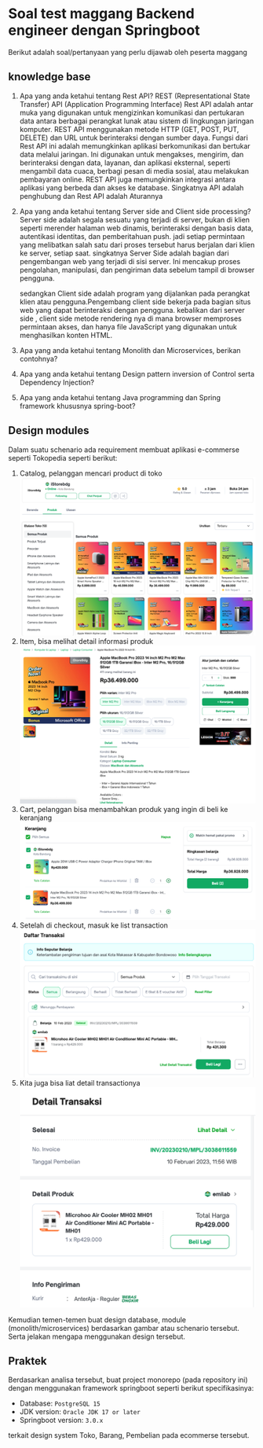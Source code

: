 # Soal test maggang Backend engineer dengan Springboot

Berikut adalah soal/pertanyaan yang perlu dijawab oleh peserta maggang

## knowledge base

1. Apa yang anda ketahui tentang Rest API?
    REST (Representational State Transfer) API (Application Programming Interface) Rest API adalah antar muka yang digunakan untuk mengizinkan komunikasi dan pertukaran data antara berbagai perangkat lunak atau sistem di lingkungan jaringan komputer.
    REST API menggunakan metode HTTP (GET, POST, PUT, DELETE) dan URL untuk berinteraksi dengan sumber daya.
    Fungsi dari Rest API ini adalah memungkinkan aplikasi berkomunikasi dan bertukar data melalui jaringan. Ini digunakan untuk mengakses, mengirim, dan berinteraksi dengan data, layanan, dan aplikasi eksternal, seperti mengambil data cuaca, berbagi pesan di media sosial, atau melakukan pembayaran online. REST API juga memungkinkan integrasi antara aplikasi yang berbeda dan akses ke database.
    Singkatnya API adalah penghubung dan Rest API adalah Aturannya 

2. Apa yang anda ketahui tentang Server side and Client side processing?
    Server side adalah segala sesuatu yang terjadi di server, bukan di klien seperti merender halaman web dinamis, berinteraksi dengan basis data, autentikasi identitas, dan pemberitahuan push. jadi setiap permintaan yang melibatkan salah satu dari proses tersebut harus berjalan dari klien ke server, setiap saat. singkatnya Server Side adalah bagian dari pengembangan web yang terjadi di sisi server. Ini mencakup proses pengolahan, manipulasi, dan pengiriman data sebelum tampil di browser pengguna.

    sedangkan  Client side adalah program yang dijalankan pada perangkat klien atau pengguna.Pengembang client side bekerja pada bagian situs web yang dapat berinteraksi dengan pengguna.
    kebalikan dari server side , client side metode rendering nya di mana browser memproses permintaan akses, dan hanya file JavaScript yang digunakan untuk menghasilkan konten HTML.

3. Apa yang anda ketahui tentang Monolith dan Microservices, berikan contohnya?

4. Apa yang anda ketahui tentang Design pattern inversion of Control serta Dependency Injection?

5. Apa yang anda ketahui tentang Java programming dan Spring framework khususnya spring-boot?

## Design modules

Dalam suatu schenario ada requirement membuat aplikasi e-commerse seperti Tokopedia seperti berikut:

1. Catalog, pelanggan mencari product di toko
    ![catalog](imgs/catalog.png)
2. Item, bisa melihat detail informasi produk
    ![items](imgs/item.png)
3. Cart, pelanggan bisa menambahkan produk yang ingin di beli ke keranjang
    ![cart](imgs/cart.png)
4. Setelah di checkout, masuk ke list transaction
    ![list-transaction](imgs/list-transaction.png)
5. Kita juga bisa liat detail transactionya
    ![detail-transaction](imgs/detail-transaction.png)

Kemudian temen-temen buat design database, module (monolith/microservices) berdasarkan gambar atau schenario tersebut. Serta jelakan mengapa menggunakan design tersebut.

## Praktek

Berdasarkan analisa tersebut, buat project monorepo (pada repository ini) dengan menggunakan framework springboot seperti berikut specifikasinya:

- Database: `PostgreSQL 15`
- JDK version: `Oracle JDK 17 or later`
- Springboot version: `3.0.x`

terkait design system Toko, Barang, Pembelian pada ecommerse tersebut.